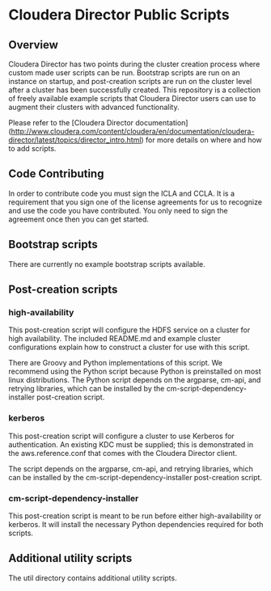 # Cloudera Director Public Scripts

## Overview

Cloudera Director has two points during the cluster creation process where custom made user scripts can be run.
Bootstrap scripts are run on an instance on startup, and post-creation scripts are run on the cluster level after a
cluster has been successfully created. This repository is a collection of freely available example scripts that
Cloudera Director users can use to augment their clusters with advanced functionality.

Please refer to the [Cloudera Director documentation]
(http://www.cloudera.com/content/cloudera/en/documentation/cloudera-director/latest/topics/director_intro.html) for
more details on where and how to add scripts.

## Code Contributing

In order to contribute code you must sign the ICLA and CCLA. It is a requirement that you sign one of the license 
agreements for us to recognize and use the code you have contributed. You only need to sign the agreement once then 
you can get started.

## Bootstrap scripts

There are currently no example bootstrap scripts available.

## Post-creation scripts

### high-availability

This post-creation script will configure the HDFS service on a cluster for high availability. The included README.md
and example cluster configurations explain how to construct a cluster for use with this script.

There are Groovy and Python implementations of this script. We recommend using the Python script because Python is
preinstalled on most linux distributions. The Python script depends on the argparse, cm-api, and retrying libraries,
which can be installed by the cm-script-dependency-installer post-creation script.

### kerberos

This post-creation script will configure a cluster to use Kerberos for authentication. An existing KDC must be
supplied; this is demonstrated in the aws.reference.conf that comes with the Cloudera Director client.

The script depends on the argparse, cm-api, and retrying libraries, which can be installed by the
cm-script-dependency-installer post-creation script.

### cm-script-dependency-installer

This post-creation script is meant to be run before either high-availability or kerberos. It will install the
necessary Python dependencies required for both scripts.

## Additional utility scripts

The util directory contains additional utility scripts.
